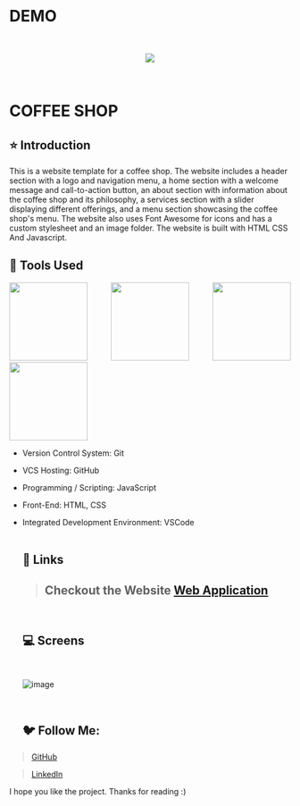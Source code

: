 
<br/>

# DEMO
<br>

<p align="center">
<img src="https://user-images.githubusercontent.com/86460997/215131242-80279277-30c6-4f60-88ce-9302e1e18e9c.png">
</p>


<br>

<p align="center">

 # COFFEE SHOP
 
</p>

## ⭐ Introduction

This is a website template for a coffee shop. The website includes a header section with a logo and navigation menu, a home section with a welcome message and call-to-action button, an about section with information about the coffee shop and its philosophy, a services section with a slider displaying different offerings, and a menu section showcasing the coffee shop's menu. The website also uses Font Awesome for icons and has a custom stylesheet and an image folder. The website is built with HTML CSS And Javascript.



## 🔨 Tools Used

<p align="justify">
<img height="140" width="140" src="https://www.w3.org/html/logo/downloads/HTML5_Logo_256.png">
<img height="140" width="140" src="https://logodix.com/logo/470309.png">
<img height="140" width="140" src="https://upload.wikimedia.org/wikipedia/commons/6/6a/JavaScript-logo.png">
<img height="140" width="140" src="https://code.visualstudio.com/assets/apple-touch-icon.png">
</p>


-  Version Control System: Git
-  VCS Hosting: GitHub
-  Programming / Scripting: JavaScript
-  Front-End: HTML, CSS
-  Integrated Development Environment: VSCode
   <br/>
   <br/>
   
   ## 🔗 Links
   
   > ## Checkout the Website [Web Application](https://saurabhdixit93.github.io/coffeeshop/)
   <br/>
   
   ## 💻 Screens
   <br/>
   
   ![image](https://user-images.githubusercontent.com/86460997/215131242-80279277-30c6-4f60-88ce-9302e1e18e9c.png)
   
   <br/>
   
   ## 🐦 Follow Me:

> [GitHub](github.com/Saurabhdixit93)


> [LinkedIn](https://www.linkedin.com/in/saurabhdixit93/)


I hope you like the project. Thanks for reading :)

   

   
   


